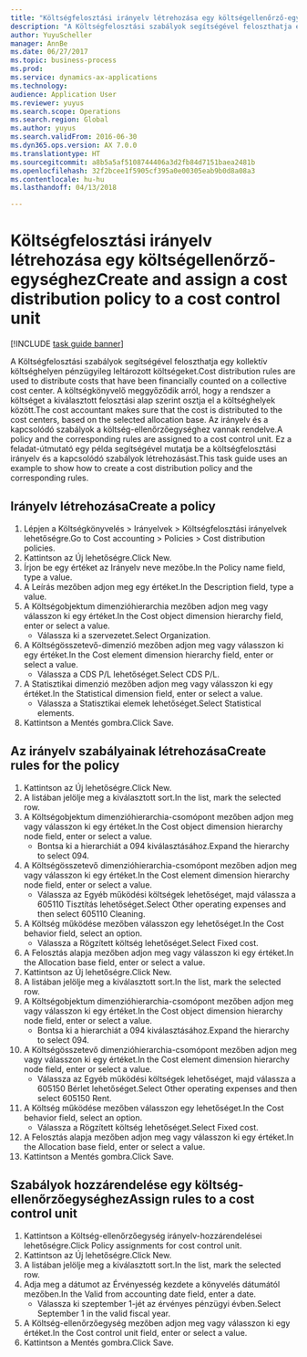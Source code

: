 ```yaml
--- 
title: "Költségfelosztási irányelv létrehozása egy költségellenőrző-egységhez"
description: "A Költségfelosztási szabályok segítségével feloszthatja egy kollektív költséghelyen pénzügyileg leltározott költségeket."
author: YuyuScheller
manager: AnnBe
ms.date: 06/27/2017
ms.topic: business-process
ms.prod: 
ms.service: dynamics-ax-applications
ms.technology: 
audience: Application User
ms.reviewer: yuyus
ms.search.scope: Operations
ms.search.region: Global
ms.author: yuyus
ms.search.validFrom: 2016-06-30
ms.dyn365.ops.version: AX 7.0.0
ms.translationtype: HT
ms.sourcegitcommit: a8b5a5af5108744406a3d2fb84d7151baea2481b
ms.openlocfilehash: 32f2bcee1f5905cf395a0e00305eab9b0d8a08a3
ms.contentlocale: hu-hu
ms.lasthandoff: 04/13/2018

---
```

# <a name="create-and-assign-a-cost-distribution-policy-to-a-cost-control-unit"></a><span data-ttu-id="803e1-103">Költségfelosztási irányelv létrehozása egy költségellenőrző-egységhez</span><span class="sxs-lookup"><span data-stu-id="803e1-103">Create and assign a cost distribution policy to a cost control unit</span></span>

[!INCLUDE [task guide banner](../../includes/task-guide-banner.md)]

<span data-ttu-id="803e1-104">A Költségfelosztási szabályok segítségével feloszthatja egy kollektív költséghelyen pénzügyileg leltározott költségeket.</span><span class="sxs-lookup"><span data-stu-id="803e1-104">Cost distribution rules are used to distribute costs that have been financially counted on a collective cost center.</span></span> <span data-ttu-id="803e1-105">A költségkönyvelő meggyőződik arról, hogy a rendszer a költséget a kiválasztott felosztási alap szerint osztja el a költséghelyek között.</span><span class="sxs-lookup"><span data-stu-id="803e1-105">The cost accountant makes sure that the cost is distributed to the cost centers, based on the selected allocation base.</span></span> <span data-ttu-id="803e1-106">Az irányelv és a kapcsolódó szabályok a költség-ellenőrzőegységhez vannak rendelve.</span><span class="sxs-lookup"><span data-stu-id="803e1-106">A policy and the corresponding rules are assigned to a cost control unit.</span></span> <span data-ttu-id="803e1-107">Ez a feladat-útmutató egy példa segítségével mutatja be a költségfelosztási irányelv és a kapcsolódó szabályok létrehozásást.</span><span class="sxs-lookup"><span data-stu-id="803e1-107">This task guide uses an example to show how to create a cost distribution policy and the corresponding rules.</span></span>


## <a name="create-a-policy"></a><span data-ttu-id="803e1-108">Irányelv létrehozása</span><span class="sxs-lookup"><span data-stu-id="803e1-108">Create a policy</span></span>
1. <span data-ttu-id="803e1-109">Lépjen a Költségkönyvelés > Irányelvek > Költségfelosztási irányelvek lehetőségre.</span><span class="sxs-lookup"><span data-stu-id="803e1-109">Go to Cost accounting > Policies > Cost distribution policies.</span></span>
2. <span data-ttu-id="803e1-110">Kattintson az Új lehetőségre.</span><span class="sxs-lookup"><span data-stu-id="803e1-110">Click New.</span></span>
3. <span data-ttu-id="803e1-111">Írjon be egy értéket az Irányelv neve mezőbe.</span><span class="sxs-lookup"><span data-stu-id="803e1-111">In the Policy name field, type a value.</span></span>
4. <span data-ttu-id="803e1-112">A Leírás mezőben adjon meg egy értéket.</span><span class="sxs-lookup"><span data-stu-id="803e1-112">In the Description field, type a value.</span></span>
5. <span data-ttu-id="803e1-113">A Költségobjektum dimenzióhierarchia mezőben adjon meg vagy válasszon ki egy értéket.</span><span class="sxs-lookup"><span data-stu-id="803e1-113">In the Cost object dimension hierarchy field, enter or select a value.</span></span>
    * <span data-ttu-id="803e1-114">Válassza ki a szervezetet.</span><span class="sxs-lookup"><span data-stu-id="803e1-114">Select Organization.</span></span>  
6. <span data-ttu-id="803e1-115">A Költségösszetevő-dimenzió mezőben adjon meg vagy válasszon ki egy értéket.</span><span class="sxs-lookup"><span data-stu-id="803e1-115">In the Cost element dimension hierarchy field, enter or select a value.</span></span>
    * <span data-ttu-id="803e1-116">Válassza a CDS P/L lehetőséget.</span><span class="sxs-lookup"><span data-stu-id="803e1-116">Select CDS P/L.</span></span>  
7. <span data-ttu-id="803e1-117">A Statisztikai dimenzió mezőben adjon meg vagy válasszon ki egy értéket.</span><span class="sxs-lookup"><span data-stu-id="803e1-117">In the Statistical dimension field, enter or select a value.</span></span>
    * <span data-ttu-id="803e1-118">Válassza a Statisztikai elemek lehetőséget.</span><span class="sxs-lookup"><span data-stu-id="803e1-118">Select Statistical elements.</span></span>  
8. <span data-ttu-id="803e1-119">Kattintson a Mentés gombra.</span><span class="sxs-lookup"><span data-stu-id="803e1-119">Click Save.</span></span>

## <a name="create-rules-for-the-policy"></a><span data-ttu-id="803e1-120">Az irányelv szabályainak létrehozása</span><span class="sxs-lookup"><span data-stu-id="803e1-120">Create rules for the policy</span></span>
1. <span data-ttu-id="803e1-121">Kattintson az Új lehetőségre.</span><span class="sxs-lookup"><span data-stu-id="803e1-121">Click New.</span></span>
2. <span data-ttu-id="803e1-122">A listában jelölje meg a kiválasztott sort.</span><span class="sxs-lookup"><span data-stu-id="803e1-122">In the list, mark the selected row.</span></span>
3. <span data-ttu-id="803e1-123">A Költségobjektum dimenzióhierarchia-csomópont mezőben adjon meg vagy válasszon ki egy értéket.</span><span class="sxs-lookup"><span data-stu-id="803e1-123">In the Cost object dimension hierarchy node field, enter or select a value.</span></span>
    * <span data-ttu-id="803e1-124">Bontsa ki a hierarchiát a 094 kiválasztásához.</span><span class="sxs-lookup"><span data-stu-id="803e1-124">Expand the hierarchy to select 094.</span></span>  
4. <span data-ttu-id="803e1-125">A Költségösszetevő dimenzióhierarchia-csomópont mezőben adjon meg vagy válasszon ki egy értéket.</span><span class="sxs-lookup"><span data-stu-id="803e1-125">In the Cost element dimension hierarchy node field, enter or select a value.</span></span>
    * <span data-ttu-id="803e1-126">Válassza az Egyéb működési költségek lehetőséget, majd válassza a 605110 Tisztítás lehetőséget.</span><span class="sxs-lookup"><span data-stu-id="803e1-126">Select Other operating expenses and then select 605110 Cleaning.</span></span>  
5. <span data-ttu-id="803e1-127">A Költség működése mezőben válasszon egy lehetőséget.</span><span class="sxs-lookup"><span data-stu-id="803e1-127">In the Cost behavior field, select an option.</span></span>
    * <span data-ttu-id="803e1-128">Válassza a Rögzített költség lehetőséget.</span><span class="sxs-lookup"><span data-stu-id="803e1-128">Select Fixed cost.</span></span>  
6. <span data-ttu-id="803e1-129">A Felosztás alapja mezőben adjon meg vagy válasszon ki egy értéket.</span><span class="sxs-lookup"><span data-stu-id="803e1-129">In the Allocation base field, enter or select a value.</span></span>
7. <span data-ttu-id="803e1-130">Kattintson az Új lehetőségre.</span><span class="sxs-lookup"><span data-stu-id="803e1-130">Click New.</span></span>
8. <span data-ttu-id="803e1-131">A listában jelölje meg a kiválasztott sort.</span><span class="sxs-lookup"><span data-stu-id="803e1-131">In the list, mark the selected row.</span></span>
9. <span data-ttu-id="803e1-132">A Költségobjektum dimenzióhierarchia-csomópont mezőben adjon meg vagy válasszon ki egy értéket.</span><span class="sxs-lookup"><span data-stu-id="803e1-132">In the Cost object dimension hierarchy node field, enter or select a value.</span></span>
    * <span data-ttu-id="803e1-133">Bontsa ki a hierarchiát a 094 kiválasztásához.</span><span class="sxs-lookup"><span data-stu-id="803e1-133">Expand the hierarchy to select 094.</span></span>  
10. <span data-ttu-id="803e1-134">A Költségösszetevő dimenzióhierarchia-csomópont mezőben adjon meg vagy válasszon ki egy értéket.</span><span class="sxs-lookup"><span data-stu-id="803e1-134">In the Cost element dimension hierarchy node field, enter or select a value.</span></span>
    * <span data-ttu-id="803e1-135">Válassza az Egyéb működési költségek lehetőséget, majd válassza a 605150 Bérlet lehetőséget.</span><span class="sxs-lookup"><span data-stu-id="803e1-135">Select Other operating expenses and then select 605150 Rent.</span></span>  
11. <span data-ttu-id="803e1-136">A Költség működése mezőben válasszon egy lehetőséget.</span><span class="sxs-lookup"><span data-stu-id="803e1-136">In the Cost behavior field, select an option.</span></span>
    * <span data-ttu-id="803e1-137">Válassza a Rögzített költség lehetőséget.</span><span class="sxs-lookup"><span data-stu-id="803e1-137">Select Fixed cost.</span></span>  
12. <span data-ttu-id="803e1-138">A Felosztás alapja mezőben adjon meg vagy válasszon ki egy értéket.</span><span class="sxs-lookup"><span data-stu-id="803e1-138">In the Allocation base field, enter or select a value.</span></span>
13. <span data-ttu-id="803e1-139">Kattintson a Mentés gombra.</span><span class="sxs-lookup"><span data-stu-id="803e1-139">Click Save.</span></span>

## <a name="assign-rules-to-a-cost-control-unit"></a><span data-ttu-id="803e1-140">Szabályok hozzárendelése egy költség-ellenőrzőegységhez</span><span class="sxs-lookup"><span data-stu-id="803e1-140">Assign rules to a cost control unit</span></span>
1. <span data-ttu-id="803e1-141">Kattintson a Költség-ellenőrzőegység irányelv-hozzárendelései lehetőségre.</span><span class="sxs-lookup"><span data-stu-id="803e1-141">Click Policy assignments for cost control unit.</span></span>
2. <span data-ttu-id="803e1-142">Kattintson az Új lehetőségre.</span><span class="sxs-lookup"><span data-stu-id="803e1-142">Click New.</span></span>
3. <span data-ttu-id="803e1-143">A listában jelölje meg a kiválasztott sort.</span><span class="sxs-lookup"><span data-stu-id="803e1-143">In the list, mark the selected row.</span></span>
4. <span data-ttu-id="803e1-144">Adja meg a dátumot az Érvényesség kezdete a könyvelés dátumától mezőben.</span><span class="sxs-lookup"><span data-stu-id="803e1-144">In the Valid from accounting date field, enter a date.</span></span>
    * <span data-ttu-id="803e1-145">Válassza ki szeptember 1-jét az érvényes pénzügyi évben.</span><span class="sxs-lookup"><span data-stu-id="803e1-145">Select September 1 in the valid fiscal year.</span></span>  
5. <span data-ttu-id="803e1-146">A Költség-ellenőrzőegység mezőben adjon meg vagy válasszon ki egy értéket.</span><span class="sxs-lookup"><span data-stu-id="803e1-146">In the Cost control unit field, enter or select a value.</span></span>
6. <span data-ttu-id="803e1-147">Kattintson a Mentés gombra.</span><span class="sxs-lookup"><span data-stu-id="803e1-147">Click Save.</span></span>


